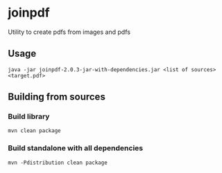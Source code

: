 # joinpdf


Utility to create pdfs from images and pdfs

## Usage

    java -jar joinpdf-2.0.3-jar-with-dependencies.jar <list of sources> <target.pdf>
    
## Building from sources

### Build library

    mvn clean package
    
### Build standalone with all dependencies

    mvn -Pdistribution clean package
 
